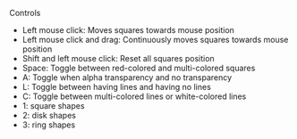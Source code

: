 Controls

- Left mouse click: Moves squares towards mouse position
- Left mouse click and drag: Continuously moves squares towards mouse position
- Shift and left mouse click: Reset all squares position
- Space: Toggle between red-colored and multi-colored squares
- A: Toggle when alpha transparency and no transparency
- L: Toggle between having lines and having no lines
- C: Toggle between multi-colored lines or white-colored lines
- 1: square shapes
- 2: disk shapes
- 3: ring shapes
